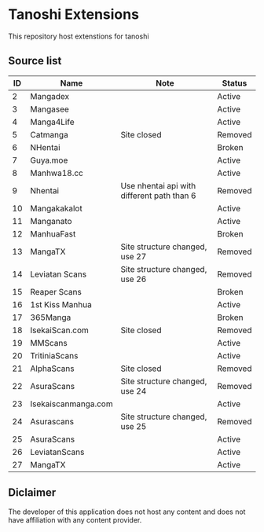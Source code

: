 # Tanoshi Extensions
This repository host extenstions for tanoshi

## Source list
| ID  | Name                | Note                                       | Status  |
|-----|---------------------|--------------------------------------------|---------|
| 2   | Mangadex            |                                            | Active  |
| 3   | Mangasee            |                                            | Active  |
| 4   | Manga4Life          |                                            | Active  |
| 5   | Catmanga            | Site closed                                | Removed |
| 6   | NHentai             |                                            | Broken  |
| 7   | Guya.moe            |                                            | Active  |
| 8   | Manhwa18.cc         |                                            | Active  |
| 9   | Nhentai             | Use nhentai api with different path than 6 | Removed |
| 10  | Mangakakalot        |                                            | Active  |
| 11  | Manganato           |                                            | Active  |
| 12  | ManhuaFast          |                                            | Broken  |
| 13  | MangaTX             | Site structure changed, use 27             | Removed |
| 14  | Leviatan Scans      | Site structure changed, use 26             | Removed |
| 15  | Reaper Scans        |                                            | Broken  |
| 16  | 1st Kiss Manhua     |                                            | Active  |
| 17  | 365Manga            |                                            | Broken  |
| 18  | IsekaiScan.com      | Site closed                                | Removed |
| 19  | MMScans             |                                            | Active  |
| 20  | TritiniaScans       |                                            | Active  |
| 21  | AlphaScans          | Site closed                                | Removed |
| 22  | AsuraScans          | Site structure changed, use 24             | Removed |
| 23  | Isekaiscanmanga.com |                                            | Active  |
| 24  | Asurascans          | Site structure changed, use 25             | Removed |
| 25  | AsuraScans          |                                            | Active  |
| 26  | LeviatanScans       |                                            | Active  |
| 27  | MangaTX             |                                            | Active  |

## Diclaimer
The developer of this application does not host any content and does not have affiliation with any content provider.
